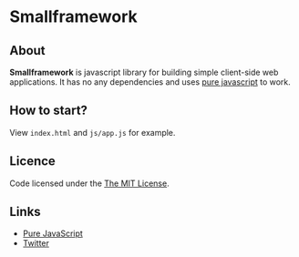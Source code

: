 Smallframework
===

About
---

**Smallframework** is javascript library for building simple client-side web applications. It has no any dependencies and uses [pure javascript](http://pure-javascript.org/) to work.

How to start?
---

View `index.html` and `js/app.js` for example.

Licence
---

Code licensed under the [The MIT License](http://opensource.org/licenses/MIT).

Links
---

* [Pure JavaScript](http://pure-javascript.com)
* [Twitter](https://twitter.com/pure_javascript)


